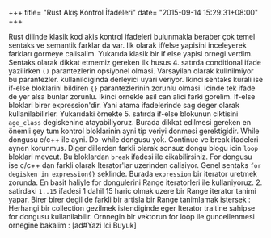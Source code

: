 +++
title= "Rust Akış Kontrol İfadeleri"
date= "2015-09-14 15:29:31+08:00"
+++


Rust dilinde klasik kod akis kontrol ifadeleri bulunmakla beraber çok temel sentaks ve semantik farklar da var. Ilk olarak if/else yapisini inceleyerek farkları gormeye calisalim.  Yukarıda klasik bir if else yapisi ornegi verdim. Sentaks olarak dikkat etmemiz gereken ilk husus 4. satırda conditional ifade yazilirken `()` parantezlerin opsiyonel olmasi. Varsayilan olarak kullnilmiyor bu parantezler. kullanildiginda derleyici uyari veriyor. Ikinci sentaks kurali ise if-else bloklarini bildiren `{}` parantezlerinin zorunlu olmasi. Icinde tek ifade de yer alsa bunlar zorunlu. Ikinci ornekle asil can alici farki gorelim. If-else bloklari birer expression'dir. Yani atama ifadelerinde sag deger olarak kullanilabilirler.  Yukarıdaki örnekte 5. satırda if-else blokunun ciktisini `age_class` degiskenine atayabiliyoruz. Burada dikkat edilmesi gereken en önemli şey tum kontrol bloklarinin ayni tip veriyi donmesi gerektigidir. While dongusu c/c++ ile ayni. Do-while dongusu yok. Continue ve break ifadeleri aynen korunmus. Diger dillerden farkli olarak sonsuz dongu blogu icin `loop` bloklari mevcut. Bu bloklardan `break` ifadesi ile cikabilirsiniz.  For dongusu ise c/c++ dan farkli olarak Iterator'lar uzerinden calisiyor. Genel sentaks `for degisken in expression{}` seklinde. Burada `expression` bir iterator uretmek zorunda. En basit haliyle for dongulerini Range iteratorleri ile kullaniyoruz.  2\. satirdaki `1..15` ifadesi 1 dahil 15 haric olmak uzere bir Range iterator tanimi yapar. Birer birer degil de farkli bir artisla bir Range tanimlamak istersek :  Herhangi bir collection gezilmek istendiginde eger Iterator traitine sahipse for dongusu kullanilabilir. Ornnegin bir vektorun for loop ile guncellenmesi ornegine bakalim :  [ad#Yazi Ici Buyuk]
